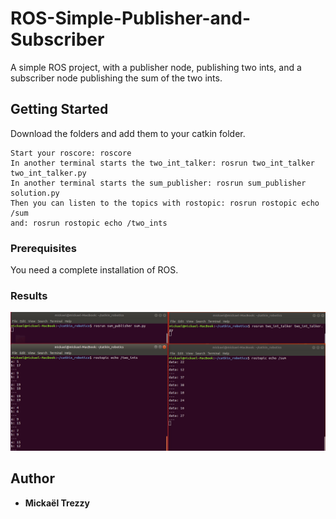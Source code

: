 # ROS-Simple-Publisher-and-Subscriber
A simple ROS project, with a publisher node, publishing two ints, and a subscriber node publishing the sum of the two ints.

## Getting Started
Download the folders and add them to your catkin folder.

```
Start your roscore: roscore
In another terminal starts the two_int_talker: rosrun two_int_talker two_int_talker.py
In another terminal starts the sum_publisher: rosrun sum_publisher solution.py
Then you can listen to the topics with rostopic: rosrun rostopic echo /sum
and: rosrun rostopic echo /two_ints
```

### Prerequisites
You need a complete installation of ROS.

### Results
![Image of a running example](/execution.png)

## Author
* **Mickaël Trezzy**
